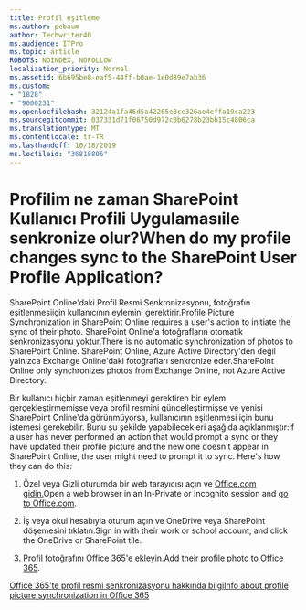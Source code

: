 ```yaml
---
title: Profil eşitleme
ms.author: pebaum
author: Techwriter40
ms.audience: ITPro
ms.topic: article
ROBOTS: NOINDEX, NOFOLLOW
localization_priority: Normal
ms.assetid: 6b695be8-eaf5-44ff-b0ae-1e0d89e7ab36
ms.custom:
- "1828"
- "9000231"
ms.openlocfilehash: 32124a1fa46d5a42265e8ce326ae4effa19ca223
ms.sourcegitcommit: 037331d71f06750d972c0b6278b23bb15c4806ca
ms.translationtype: MT
ms.contentlocale: tr-TR
ms.lasthandoff: 10/18/2019
ms.locfileid: "36818806"
---
```

# <a name="when-do-my-profile-changes-sync-to-the-sharepoint-user-profile-application"></a><span data-ttu-id="1f395-102">Profilim ne zaman SharePoint Kullanıcı Profili Uygulamasıile senkronize olur?</span><span class="sxs-lookup"><span data-stu-id="1f395-102">When do my profile changes sync to the SharePoint User Profile Application?</span></span>

<span data-ttu-id="1f395-103">SharePoint Online'daki Profil Resmi Senkronizasyonu, fotoğrafın eşitlenmesiiçin kullanıcının eylemini gerektirir.</span><span class="sxs-lookup"><span data-stu-id="1f395-103">Profile Picture Synchronization in SharePoint Online requires a user's action to initiate the sync of their photo.</span></span> <span data-ttu-id="1f395-104">SharePoint Online'a fotoğrafların otomatik senkronizasyonu yoktur.</span><span class="sxs-lookup"><span data-stu-id="1f395-104">There is no automatic synchronization of photos to SharePoint Online.</span></span> <span data-ttu-id="1f395-105">SharePoint Online, Azure Active Directory'den değil yalnızca Exchange Online'daki fotoğrafları senkronize eder.</span><span class="sxs-lookup"><span data-stu-id="1f395-105">SharePoint Online only synchronizes photos from Exchange Online, not Azure Active Directory.</span></span>

<span data-ttu-id="1f395-106">Bir kullanıcı hiçbir zaman eşitlenmeyi gerektiren bir eylem gerçekleştirmemişse veya profil resmini güncelleştirmişse ve yenisi SharePoint Online'da görünmüyorsa, kullanıcının eşitlenmesi için bunu istemesi gerekebilir. Bunu şu şekilde yapabilecekleri aşağıda açıklanmıştır:</span><span class="sxs-lookup"><span data-stu-id="1f395-106">If a user has never performed an action that would prompt a sync or they have updated their profile picture and the new one doesn't appear in SharePoint Online, the user might need to prompt it to sync. Here's how they can do this:</span></span>

1. <span data-ttu-id="1f395-107">Özel veya Gizli oturumda bir web tarayıcısı açın ve [Office.com gidin.](http://www.office.com/)</span><span class="sxs-lookup"><span data-stu-id="1f395-107">Open a web browser in an In-Private or Incognito session and [go to Office.com](http://www.office.com/).</span></span>

2. <span data-ttu-id="1f395-108">İş veya okul hesabıyla oturum açın ve OneDrive veya SharePoint döşemesini tıklatın.</span><span class="sxs-lookup"><span data-stu-id="1f395-108">Sign in with their work or school account, and click the OneDrive or SharePoint tile.</span></span>

3. <span data-ttu-id="1f395-109">[Profil fotoğrafını Office 365'e ekleyin.](https://support.office.com/article/Add-your-profile-photo-to-Office-365-2eaf93fd-b3f1-43b9-9cdc-bdcd548435b7)</span><span class="sxs-lookup"><span data-stu-id="1f395-109">[Add their profile photo to Office 365](https://support.office.com/article/Add-your-profile-photo-to-Office-365-2eaf93fd-b3f1-43b9-9cdc-bdcd548435b7).</span></span>

[<span data-ttu-id="1f395-110">Office 365'te profil resmi senkronizasyonu hakkında bilgi</span><span class="sxs-lookup"><span data-stu-id="1f395-110">Info about profile picture synchronization in Office 365</span></span>](https://support.office.com/article/Information-about-user-profile-synchronization-in-SharePoint-Online-177eb196-5887-43c9-84c3-b98a43d35129)


